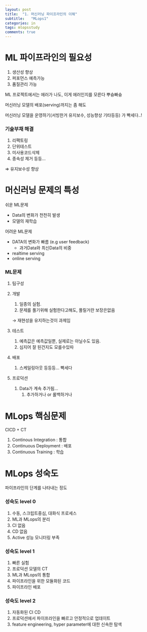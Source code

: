 ```yaml
---
layout: post
title:  "1. 머신러닝 파이프라인의 이해"
subtitle:   "MLops1"
categories: in
tags: mlopsstudy
comments: true
---
```


# ML 파이프라인의 필요성

1. 생산성 향상
2. 퍼포먼스 예측가능
3. 품질관리 가능

ML 프로젝트에서는 에러가 나도, 이게 에러인지를 모른다 뿌슝빠슝

머신러닝 모델의 배포(serving)까지는 좀 해도

머신러닝 모델을 운영하기(서빙한거 유지보수, 성능향상 기타등등) 가 빡세다..!

### 기술부채 해결

1. 리팩토링
2. 단위테스트
3. 미사용코드삭제
4. 종속성 제거 등등...

⇒ 유지보수성 향상

# 머신러닝 문제의 특성

쉬운 ML문제

- Data의 변화가 천천히 발생
- 모델의 재학습

어려운 ML문제

- DATA의 변화가 빠름 (e.g user feedback)
    - 과거Data와 최신Data의 비중
- realtime serving
- online serving

### ML문제

1. 팀구성
2. 개발
    1. 일종의 실험.
    2. 문제를 풀기위해 실험한다고해도, 풀릴거란 보장은없음

    → 재현성을 유지하는것이 과제임

3. 테스트
    1. 예측값은 예측값일뿐, 실제로는 아닐수도 있음.
    2. 심지어 잘 된건지도 모를수있따
4. 배포
    1. 스케일링아웃 등등등... 빡세다
5. 프로덕션
    1. Data가 계속 추가됨... 
        1. 추가하거나 or 롤백하거나

# MLops 핵심문제

CICD + CT

1. Continous Integration : 통합
2. Continuous Deployment : 배포
3. Continuous Training : 학습

# MLops 성숙도

파이프라인의 단계를 나타내는 정도

### 성숙도 level 0

1. 수동, 스크립트중심, 대화식 프로세스
2. ML과 MLops의 분리
3. CI 없음
4. CD 없음
5. Active 성능 모니터링 부족

### 성숙도 level 1

1. 빠른 실험
2. 프로덕션 모델의 CT
3. ML과 MLops의 통합
4. 파이프라인을 위한 모듈화된 코드
5. 파이프라인 배포

### 성숙도 level 2

1. 자동화된 CI CD
2. 프로덕션에서 파이프라인을 빠르고 안정적으로 업데이트
3. feature engineering, hyper parameter에 대한 신속한 탐색